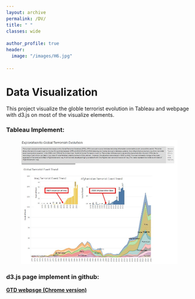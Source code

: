 ```yaml
---
layout: archive
permalink: /DV/
title: " "
classes: wide

author_profile: true
header:
  image: "/images/H6.jpg"	
  
---
```



# Data Visualization

This project visualize the globle terrorist evolution in Tableau and webpage with d3.js on most of the visualize elements.

### Tableau Implement:

<figure>
    <a href="/images/GTD.jpg"><img src="/images/GTD.jpg"></a>
</figure>  

### d3.js page implement in github:

[**GTD webpsge (Chrome version)**](https://tanghao205.github.io/GTD.DataVisialization/)
